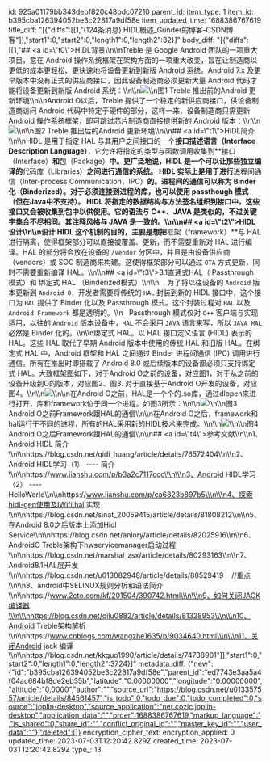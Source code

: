 id: 925a01179bb343debf820c48bdc07210
parent_id: 
item_type: 1
item_id: b395cba126394052be3c22817a9df58e
item_updated_time: 1688386767619
title_diff: "[{\"diffs\":[[1,\"(124条消息) HIDL概述_Gunder的博客-CSDN博客\"]],\"start1\":0,\"start2\":0,\"length1\":0,\"length2\":32}]"
body_diff: "[{\"diffs\":[[1,\"## <a id=\\\"t0\\\"></a>HIDL背景\\\n\\\nTreble 是 Google Android 团队的一项重大项目，意在 Android 操作系统框架在架构方面的一项重大改变，旨在让制造商以更低的成本更轻松、更快速地将设备更新到新版 Android 系统。Android 7.x 及更早版本中没有正式的供应商接口，因此设备制造商必须更新大量 Android 代码才能将设备更新到新版 Android 系统：\\\n\\\n![](https://img-blog.csdnimg.cn/20181127102423948.png?x-oss-process=image/watermark,type_ZmFuZ3poZW5naGVpdGk,shadow_10,text_aHR0cHM6Ly9ibG9nLmNzZG4ubmV0L3UwMTMzNTc1NTc=,size_16,color_FFFFFF,t_70)\\\n图1 Treble 推出前的Android 更新环境\\\n\\\nAndroid O以后，Treble 提供了一个稳定的新供应商接口，供设备制造商访问 Android 代码中特定于硬件的部分，这样一来，设备制造商只需更新 Android 操作系统框架，即可跳过芯片制造商直接提供新的 Android 版本：\\\n\\\n![](https://img-blog.csdnimg.cn/2018112710242399.png?x-oss-process=image/watermark,type_ZmFuZ3poZW5naGVpdGk,shadow_10,text_aHR0cHM6Ly9ibG9nLmNzZG4ubmV0L3UwMTMzNTc1NTc=,size_16,color_FFFFFF,t_70)\\\n\\\n图2 Treble 推出后的Android 更新环境\\\n\\\n## <a id=\\\"t1\\\"></a>HIDL简介\\\n\\\nHIDL 是用于指定 HAL 与其用户之间接口的一个**接口描述语言（Interface Description Language）**，它允许将指定的类型与函数调用收集到**接口（Interface）**和**包（Package）**中。更广泛地说，HIDL 是一个可以让那些独立编译的**代码库（Libraries）**之间进行通信的系统。 HIDL 实际上是用于进行**进程间通信（Inter-process Communication，IPC）**的。进程间的通信可以称为 **Binder** **化（Binderized）**。对于必须连接到进程的库，也可以使用 **passthough** **模式**（但在Java中不支持）。 HIDL 将指定的数据结构与方法签名组织到接口中，这些接口又会被收集到包中以供使用。它的语法与 C++、JAVA 是类似的，不过关键字集合不尽相同。其注释风格与 JAVA 是一致的。\\\n\\\n## <a id=\\\"t2\\\"></a>HIDL设计\\\n\\\n设计 HIDL 这个机制的目的，主要是想把**框架（framework）**与 HAL 进行隔离，使得框架部分可以直接被覆盖、更新，而不需要重新对 HAL 进行编译。HAL 的部分将会放在设备的 `/vendor` 分区中，并且是由设备供应商（vendors）或 SOC 制造商来构建。这使得框架部分可以通过 `OTA` 方式更新，同时不需要重新编译 HAL。\\\n\\\n## <a id=\\\"t3\\\"></a>3.1直通式HAL（ Passthrough 模式）和 绑定式 HAL （Binderized模式）\\\n\\\n    为了将以往设备的 `Android` 版本更新到 `Android O`，开发者需要将传统的 `HAL` 封装到新的 HIDL 接口中，这个接口为 `HAL` 提供了 Binder 化以及 Passthrough 模式。这个封装过程对 `HAL` 以及 `Android Framework` 都是透明的。\\\n   Passthrough 模式仅对 `C++` 客户端与实现适用，以往的 `Android` 版本设备中，`HAL` 不会采用 `JAVA` 语言来写，所以 `JAVA HAL` 必然是 Binder 化的。\\\n\\\n绑定式 HAL。以 HAL 接口定义语言 (HIDL) 表示的 HAL。这些 HAL 取代了早期 Android 版本中使用的传统 HAL 和旧版 HAL。在绑定式 HAL 中，Android 框架和 HAL 之间通过 Binder 进程间通信 (IPC) 调用进行通信。所有在推出时即搭载了 Android 8.0 或后续版本的设备都必须只支持绑定式 HAL。大致框架图如下，对于Android O之前的设备，对应图1，对于从之前的设备升级到O的版本，对应图2、图3. 对于直接基于Android O开发的设备，对应图4。\\\n\\\n![](https://img-blog.csdnimg.cn/20181127102426430.png?x-oss-process=image/watermark,type_ZmFuZ3poZW5naGVpdGk,shadow_10,text_aHR0cHM6Ly9ibG9nLmNzZG4ubmV0L3UwMTMzNTc1NTc=,size_16,color_FFFFFF,t_70)\\\n\\\n在Android O之前，HAL是一个个的.so库，通过dlopen来进行打开，库和framework位于同一个进程。如图3所示：\\\n\\\n![](https://img-blog.csdnimg.cn/20181127102422903.png?x-oss-process=image/watermark,type_ZmFuZ3poZW5naGVpdGk,shadow_10,text_aHR0cHM6Ly9ibG9nLmNzZG4ubmV0L3UwMTMzNTc1NTc=,size_16,color_FFFFFF,t_70)\\\n\\\n图3 Android O之前Framework跟HAL的通信\\\n\\\n在Android O之后，framework和hal运行于不同的进程，所有的HAL采用新的HIDL技术来完成。\\\n\\\n![](https://img-blog.csdnimg.cn/20181127102423507.png?x-oss-process=image/watermark,type_ZmFuZ3poZW5naGVpdGk,shadow_10,text_aHR0cHM6Ly9ibG9nLmNzZG4ubmV0L3UwMTMzNTc1NTc=,size_16,color_FFFFFF,t_70)\\\n\\\n图4 Android O之后Framework跟HAL的通信\\\n\\\n## <a id=\\\"t4\\\"></a>参考文献\\\n\\\n1、 Android HIDL 简介\\\n\\\nhttps://blog.csdn.net/qidi_huang/article/details/76572404\\\n\\\n2、 Android HIDL学习（1） ---- 简介\\\n\\\nhttps://www.jianshu.com/p/b3a2c7117ccc\\\n\\\n3、Android HIDL学习（2） ---- HelloWorld\\\n\\\nhttps://www.jianshu.com/p/ca6823b897b5\\\n\\\n4、探索hidl-gen使用及IWifi.hal 实现\\\n\\\nhttps://blog.csdn.net/sinat_20059415/article/details/81808212\\\n\\\n5、在Android 8.0之后版本上添加Hidl Service\\\n\\\nhttps://blog.csdn.net/anlory/article/details/82025916\\\n\\\n6、AndroidO Treble架构下hwservicemanager启动过程\\\n\\\nhttps://blog.csdn.net/marshal_zsx/article/details/80293163\\\n\\\n7、Android8.1HAL层开发\\\n\\\nhttps://blog.csdn.net/u013082948/article/details/80529419    //重点\\\n\\\n8、android中SELINUX规则分析和语法简介\\\n\\\nhttps://www.2cto.com/kf/201504/390742.html\\\n\\\n9、如何关闭JACK编译器\\\n\\\nhttps://blog.csdn.net/qilu0882/article/details/81328953\\\n\\\n10、Android Treble架构解析\\\n\\\nhttps://www.cnblogs.com/wangzhe1635/p/9034640.html\\\n\\\n11、关闭Android jack 编译\\\n\\\nhttps://blog.csdn.net/kkguo1990/article/details/74738901\"]],\"start1\":0,\"start2\":0,\"length1\":0,\"length2\":3724}]"
metadata_diff: {"new":{"id":"b395cba126394052be3c22817a9df58e","parent_id":"ed7743e3aa5a4f04ac684bf8de2eb35b","latitude":"0.00000000","longitude":"0.00000000","altitude":"0.0000","author":"","source_url":"https://blog.csdn.net/u013357557/article/details/84561457","is_todo":0,"todo_due":0,"todo_completed":0,"source":"joplin-desktop","source_application":"net.cozic.joplin-desktop","application_data":"","order":1688386767619,"markup_language":1,"is_shared":0,"share_id":"","conflict_original_id":"","master_key_id":"","user_data":""},"deleted":[]}
encryption_cipher_text: 
encryption_applied: 0
updated_time: 2023-07-03T12:20:42.829Z
created_time: 2023-07-03T12:20:42.829Z
type_: 13